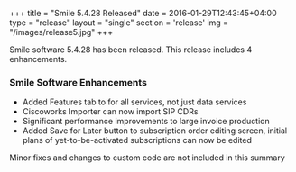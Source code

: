 +++
title = "Smile 5.4.28 Released"
date = 2016-01-29T12:43:45+04:00
type = "release"
layout = "single"
section = 'release'
img = "/images/release5.jpg"
+++

Smile software 5.4.28 has been released. This release includes 4 enhancements.

<h3>Smile Software Enhancements</h3>
<ul>
<li>Added Features tab to for all services, not just data services</li>
<li>Ciscoworks Importer can now import SIP CDRs</li>
<li>Significant performance improvements to large invoice production</li>
<li>Added Save for Later button to subscription order editing screen, initial plans of yet-to-be-activated subscriptions can now be edited</li>
</ul>

Minor fixes and changes to custom code are not included in this summary